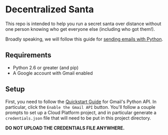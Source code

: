 # Decentralized Santa

This repo is intended to help you run a secret santa over distance without
one person knowing who get everyone else (including who got them!).

Broadly speaking, we will follow this guide for [sending emails with Python].

## Requirements

 - Python 2.6 or greater (and pip)
 - A Google account with Gmail enabled

## Setup

First, you need to follow the [Quickstart Guide] for Gmail's Python API. In
particular, click the `Enable the Gmail API` button.  You'll follow a couple
prompts to set up a Cloud Platform project, and in particular generate a
`credentials.json` file that will need to be put in this project directory.

**DO NOT UPLOAD THE CREDENTIALS FILE ANYWHERE.**



[sending emails with Python]: https://realpython.com/python-send-email/
[Quickstart Guide]: https://developers.google.com/gmail/api/quickstart/python
